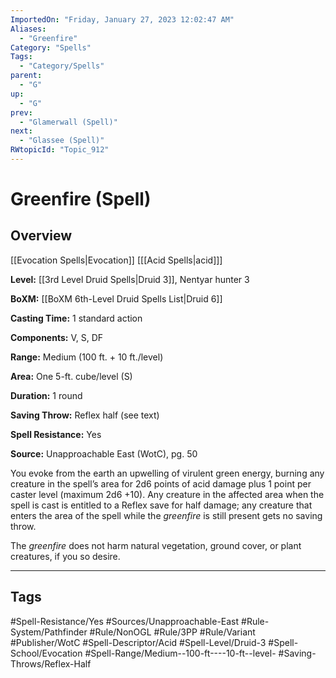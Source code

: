 ```yaml
---
ImportedOn: "Friday, January 27, 2023 12:02:47 AM"
Aliases:
  - "Greenfire"
Category: "Spells"
Tags:
  - "Category/Spells"
parent:
  - "G"
up:
  - "G"
prev:
  - "Glamerwall (Spell)"
next:
  - "Glassee (Spell)"
RWtopicId: "Topic_912"
---
```

# Greenfire (Spell)
## Overview
[[Evocation Spells|Evocation]] \[[[Acid Spells|acid]]]

**Level:** [[3rd Level Druid Spells|Druid 3]], Nentyar hunter 3

**BoXM:** [[BoXM 6th-Level Druid Spells List|Druid 6]]

**Casting Time:** 1 standard action

**Components:** V, S, DF

**Range:** Medium (100 ft. + 10 ft./level)

**Area:** One 5-ft. cube/level (S)

**Duration:** 1 round

**Saving Throw:** Reflex half (see text)

**Spell Resistance:** Yes

**Source:** Unapproachable East (WotC), pg. 50

You evoke from the earth an upwelling of virulent green energy, burning any creature in the spell’s area for 2d6 points of acid damage plus 1 point per caster level (maximum 2d6 +10). Any creature in the affected area when the spell is cast is entitled to a Reflex save for half damage; any creature that enters the area of the spell while the *greenfire* is still present gets no saving throw.

The *greenfire* does not harm natural vegetation, ground cover, or plant creatures, if you so desire.


---
## Tags
#Spell-Resistance/Yes #Sources/Unapproachable-East #Rule-System/Pathfinder #Rule/NonOGL #Rule/3PP #Rule/Variant #Publisher/WotC #Spell-Descriptor/Acid #Spell-Level/Druid-3 #Spell-School/Evocation #Spell-Range/Medium--100-ft----10-ft--level- #Saving-Throws/Reflex-Half

